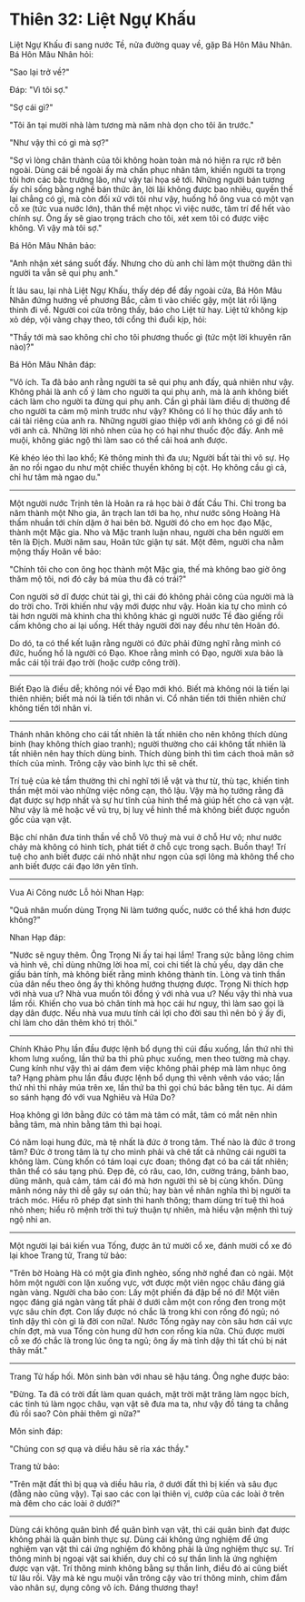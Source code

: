# Thiên 32: Liệt Ngự Khấu

Liệt Ngự Khấu đi sang nước Tề, nửa đường quay về, gặp Bá Hôn Mâu Nhân. Bá Hôn
Mâu Nhân hỏi:

"Sao lại trở về?"

Đáp: "Vì tôi sợ."

"Sợ cái gì?"

"Tôi ăn tại mười nhà làm tương mà năm nhà dọn cho tôi ăn trước."

"Như vậy thì có gì mà sợ?"

"Sợ vì lòng chân thành của tôi không hoàn toàn mà nó hiện ra rực rỡ bên ngoài.
Dùng cái bề ngoài ấy mà chấn phục nhân tâm, khiến người ta trọng tôi hơn các
bậc trưởng lão, như vậy tai họa sẽ tới. Những người bán tương ấy chỉ sống bằng
nghề bán thức ăn, lời lãi không được bao nhiêu, quyền thế lại chẳng có gì, mà
còn đối xử với tôi như vậy, huống hồ ông vua có một vạn cỗ xe (tức vua nước
lớn), thân thể mệt nhọc vì việc nước, tâm trí để hết vào chính sự. Ông ấy sẽ
giao trọng trách cho tôi, xét xem tôi có được việc không. Vì vậy mà tôi sợ."

Bá Hôn Mâu Nhân bảo:

"Anh nhận xét sáng suốt đấy. Nhưng cho dù anh chỉ làm một thường dân thì người 
ta vẫn sẽ qui phụ anh."

Ít lâu sau, lại nhà Liệt Ngự Khấu, thấy dép để đầy ngoài cửa, Bá Hôn Mâu Nhân
đứng hướng về phương Bắc, cằm tì vào chiếc gậy, một lát rồi lặng thinh đi về.
Người coi cửa trông thấy, báo cho Liệt tử hay. Liệt tử không kịp xỏ dép, vội
vàng chạy theo, tới cổng thì đuổi kịp, hỏi:

"Thầy tới mà sao không chỉ cho tôi phương thuốc gì (tức một lời khuyên răn
nào)?"

Bá Hôn Mâu Nhân đáp:

"Vô ích. Ta đã bảo anh rằng người ta sẽ qui phụ anh đấy, quả nhiên như vậy.
Không phải là anh cố ý làm cho người ta qui phụ anh, mà là anh không biết cách
làm cho người ta đừng qui phụ anh. Cần gì phải làm điều dị thường để cho người
ta cảm mộ mình trước như vậy? Không có lí họ thúc đẩy anh tỏ cái tài riêng của
anh ra. Những người giao thiệp với anh không có gì để nói với anh cả. Những lời
nhỏ nhen của họ có hại như thuốc độc đấy. Anh mê muội, không giác ngộ thì làm
sao có thể cải hoá anh được.

Kẻ khéo léo thì lao khổ; Kẻ thông minh thì đa ưu; Người bất tài thì vô sự. Họ
ăn no rồi ngao du như một chiếc thuyền không bị cột. Họ không cầu gì cả, chỉ 
hư tâm mà ngao du."

***

Một người nước Trịnh tên là Hoãn ra rả học bài ở đất Cầu Thi. Chỉ trong ba năm
thành một Nho gia, ân trạch lan tới ba họ, như nước sông Hoàng Hà thấm nhuần tới
chín dặm ở hai bên bờ. Người đó cho em học đạo Mặc, thành một Mặc gia. Nho và
Mặc tranh luận nhau, người cha bên người em tên là Địch. Mười năm sau, Hoãn tức
giận tự sát. Một đêm, người cha nằm mộng thấy Hoãn về bảo:

"Chính tôi cho con ông học thành một Mặc gia, thế mà không bao giờ ông thăm mộ
tôi, nơi đó cây bá mùa thu đã có trái?"

Con người sở dĩ được chút tài gì, thì cái đó không phải công của người mà là do
trời cho. Trời khiến như vậy mới được như vậy. Hoãn kia tự cho mình có tài hơn
người mà khinh cha thì không khác gì người nước Tề đào giếng rồi cấm không cho
ai lại uống. Hết thảy người đời nay đều như tên Hoãn đó.

Do dó, ta có thể kết luận rằng người có đức phải đừng nghĩ rằng mình có đức,
huống hồ là người có Đạo. Khoe rằng mình có Đạo, người xưa bảo là mắc cái tội
trái đạo trời (hoặc cướp công trời).

***

Biết Đạo là điều dễ; không nói về Đạo mới khó. Biết mà không nói là tiến lại
thiên nhiên; biết mà nói là tiến tới nhân vi. Cổ nhân tiến tới thiên nhiên chứ
không tiến tới nhân vi.

***

Thánh nhân không cho cái tất nhiên là tất nhiên cho nên không thích dùng binh
(hay không thích giao tranh); người thường cho cái không tất nhiên là tất nhiên
nên hay thích dùng binh. Thích dùng binh thì tìm cách thoả mãn sở thích của
mình. Trông cậy vào binh lực thì sẽ chết.

Trí tuệ của kẻ tầm thường thì chỉ nghĩ tới lễ vật và thư từ, thù tạc, khiến
tinh thần mệt mỏi vào những việc nông cạn, thô lậu. Vậy mà họ tưởng rằng đã
đạt được sự hợp nhất và sự hư tĩnh của hình thể mà giúp hết cho cả vạn vật.
Như vậy là mê hoặc về vũ trụ, bị luỵ về hình thể mà không biết được nguồn gốc
của vạn vật.

Bậc chí nhân đưa tinh thần về chỗ Vô thuỷ mà vui ở chỗ Hư vô; như nước chảy mà
không có hình tích, phát tiết ở chỗ cực trong sạch. Buồn thay! Trí tuệ cho anh
biết được cái nhỏ nhặt như ngọn của sợi lông mà không thể cho anh biết được cái 
đạo lớn yên tĩnh.

***

Vua Ai Công nước Lỗ hỏi Nhan Hạp:

"Quả nhân muốn dùng Trọng Ni làm tướng quốc, nước có thể khá hơn được không?"

Nhan Hạp đáp:

"Nước sẽ nguy thêm. Ông Trọng Ni ấy tai hại lắm! Trang sức bằng lông chim và
hình vẽ, chỉ dùng những lời hoa mĩ, coi chi tiết là chủ yếu, dạy dân che giấu
bản tính, mà không biết rằng mình không thành tín. Lòng và tinh thần của dân
nếu theo ông ấy thì không hướng thượng được. Trọng Ni thích hợp với nhà vua ư?
Nhà vua muốn tôi đồng ý với nhà vua ư? Nếu vậy thì nhà vua lầm rồi. Khiến cho
vua bỏ chân tính mà học cái hư nguỵ, thì làm sao gọi là dạy dân được. Nếu nhà
vua mưu tính cái lợi cho đời sau thì nên bỏ ý ấy đi, chỉ làm cho dân thêm khó
trị thôi."

***

Chính Khảo Phụ lần đầu được lệnh bổ dụng thì cúi đầu xuống, lần thứ nhì thì
khom lưng xuống, lần thứ ba thì phủ phục xuống, men theo tường mà chạy. Cung
kính như vậy thì ai dám đem việc không phải phép mà làm nhục ông ta? Hạng phàm
phu lần đầu được lệnh bổ dụng thì vênh vênh váo váo; lần thứ nhì thì nhảy múa
trên xe, lần thứ ba thì gọi chú bác bằng tên tục. Ai dám so sánh hạng đó với
vua Nghiêu và Hứa Do?

Hoạ không gì lớn bằng đức có tâm mà tâm có mắt, tâm có mắt nên nhìn bằng tâm,
mà nhìn bằng tâm thì bại hoại.

Có năm loại hung đức, mà tệ nhất là đức ở trong tâm. Thế nào là đức ở trong
tâm? Đức ở trong tâm là tự cho mình phải và chê tất cả những cái người ta không
làm. Cùng khốn có tám loại cực đoan; thông đạt có ba cái tất nhiên; thân thể có
sáu tạng phủ. Đẹp đẻ, có râu, cao, lớn, cường tráng, bảnh bao, dũng mãnh, quả
cảm, tám cái đó mà hơn người thì sẽ bị cùng khốn. Dũng mãnh nóng nảy thì dễ gây
sự oán thù; hay bàn về nhân nghĩa thì bị người ta trách móc. Hiểu rõ phép đạt
sinh thì hanh thông; tham dùng trí tuệ thì hoá nhỏ nhen; hiểu rõ mệnh trời thì
tuỳ thuận tự nhiên, mà hiểu vận mệnh thì tuỳ ngộ nhi an.

***

Một người lại bái kiến vua Tống, được ân tứ mười cổ xe, đánh mười cổ xe đó lại
khoe Trang tử, Trang tử bảo:

"Trên bờ Hoàng Hà có một gia đình nghèo, sống nhờ nghề đan cỏ ngải. Một hôm một
người con lặn xuống vực, vớt được một viên ngọc châu đáng giá ngàn vàng. Người
cha bảo con: Lấy một phiến đá đập bể nó đi! Một viên ngọc đáng giá ngàn vàng
tất phải ở dưới cằm một con rồng đen trong một vực sâu chín đợt. Con lấy được
nó chắc là trong khi con rồng đó ngủ; nó tỉnh dậy thì còn gì là đời con nữa!.
Nước Tống ngày nay còn sâu hơn cái vực chín đợt, mà vua Tống còn hung dữ hơn
con rồng kia nữa. Chú được mười cỗ xe đó chắc là trong lúc ông ta ngủ; ông ấy
mà tỉnh dậy thì tất chú bị nát thây mất."

***

Trang Tử hấp hối. Môn sinh bàn với nhau sẽ hậu táng. Ông nghe được bảo:

"Đừng. Ta đã có trời đất làm quan quách, mặt trời mặt trăng làm ngọc bích, các
tinh tú làm ngọc châu, vạn vật sẽ đưa ma ta, như vậy đồ táng ta chẳng đủ rồi
sao? Còn phải thêm gì nữa?"

Môn sinh đáp:

"Chúng con sợ quạ và diều hâu sẽ rỉa xác thầy."

Trang tử bảo:

"Trên mặt đất thì bị quạ và diều hâu rỉa, ở dưới đất thì bị kiến và sâu đục
(đằng nào cũng vậy). Tại sao các con lại thiên vị, cướp của các loài ở trên mà
đêm cho các loài ở dưới?"

***

Dùng cái không quân bình để quân bình vạn vật, thì cái quân bình đạt được không
phải là quân bình thực sự. Dùng cái không ứng nghiệm để ứng nghiệm vạn vật thì
cái ứng nghiệm đó không phải là ứng nghiệm thực sự. Trí thông minh bị ngoại vật
sai khiến, duy chỉ có sự thần linh là ứng nghiệm được vạn vật. Trí thông minh
không bằng sự thần linh, điều đó ai cũng biết từ lâu rồi. Vậy mà kẻ ngu muội vẫn
trông cậy vào trí thông minh, chìm đắm vào nhân sự, dụng công vô ích. Đáng
thương thay!
